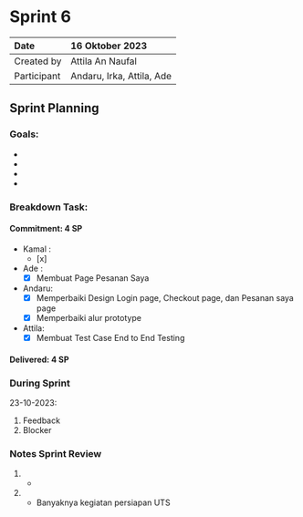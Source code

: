 # Sprint 6


|Date| 16 Oktober 2023|
| :- | :- |
|Created by|Attila An Naufal|
|Participant|Andaru, Irka, Attila, Ade|
## Sprint Planning
### Goals:
- 
- 
- 
- 

### Breakdown Task:
#### Commitment: 4 SP
- Kamal :
  - [x] 
- Ade   : 
  - [x] Membuat Page Pesanan Saya 
- Andaru: 
  - [x] Memperbaiki Design Login page, Checkout page, dan Pesanan saya page
  - [X] Memperbaiki alur prototype
- Attila: 
  - [x] Membuat Test Case End to End Testing
#### Delivered:	 4 SP
### During Sprint
23-10-2023:

1. Feedback
1. Blocker
### Notes Sprint Review
1. - 
2. - Banyaknya kegiatan persiapan UTS
